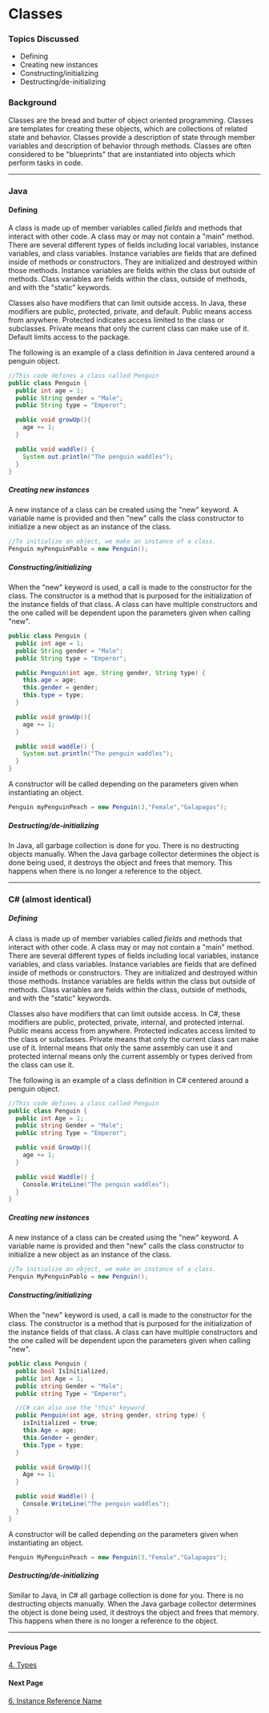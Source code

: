 # Classes
### Topics Discussed
* Defining
* Creating new instances
* Constructing/initializing
* Destructing/de-initializing

### Background

Classes are the bread and butter of object oriented programming. Classes are templates for creating these objects, which are collections of related state and behavior. Classes provide a description of state through member variables and description of behavior through methods. Classes are often considered to be "blueprints" that are instantiated into objects which perform tasks in code.

---
### Java
#### Defining
A class is made up of member variables called *fields* and methods that interact with other code. A class may or may not contain a "main" method. There are several different types of fields including local variables, instance variables, and class variables. Instance variables are fields that are defined inside of methods or constructors. They are initialized and destroyed within those methods. Instance variables are fields within the class but outside of methods. Class variables are fields within the class, outside of methods, and with the "static" keywords.

Classes also have modifiers that can limit outside access. In Java, these modifiers are public, protected, private, and default. Public means access from anywhere. Protected indicates access limited to the class or subclasses. Private means that only the current class can make use of it. Default limits access to the package.

The following is an example of a class definition in Java centered around a penguin object.
```java
//This code defines a class called Penguin
public class Penguin {
  public int age = 1;
  public String gender = "Male";
  public String type = "Emperor";

  public void growUp(){
    age += 1;
  }

  public void waddle() {
    System.out.println("The penguin waddles");
  }
}
```
##### Creating new instances
A new instance of a class can be created using the "new" keyword. A variable name is provided and then "new" calls the class constructor to initialize a new object as an instance of the class.
```java
//To initialize an object, we make an instance of a class.
Penguin myPenguinPablo = new Penguin();
```

##### Constructing/initializing
When the "new" keyword is used, a call is made to the constructor for the class. The constructor is a method that is purposed for the initialization of the instance fields of that class. A class can have multiple constructors and the one called will be dependent upon the parameters given when calling "new".

```java
public class Penguin {
  public int age = 1;
  public String gender = "Male";
  public String type = "Emperor";

  public Penguin(int age, String gender, String type) {
    this.age = age;
    this.gender = gender;
    this.type = type;
  }

  public void growUp(){
    age += 1;
  }

  public void waddle() {
    System.out.println("The penguin waddles");
  }
}
```

A constructor will be called depending on the parameters given when instantiating an object.
```java
Penguin myPenguinPeach = new Penguin(3,"Female","Galapagos");
```

##### Destructing/de-initializing
In Java, all garbage collection is done for you. There is no destructing objects manually. When the Java garbage collector determines the object is done being used, it destroys the object and frees that memory. This happens when there is no longer a reference to the object.

---
### C# (almost identical)

##### Defining
A class is made up of member variables called *fields* and methods that interact with other code. A class may or may not contain a "main" method. There are several different types of fields including local variables, instance variables, and class variables. Instance variables are fields that are defined inside of methods or constructors. They are initialized and destroyed within those methods. Instance variables are fields within the class but outside of methods. Class variables are fields within the class, outside of methods, and with the "static" keywords.

Classes also have modifiers that can limit outside access. In C#, these modifiers are public, protected, private, internal, and protected internal. Public means access from anywhere. Protected indicates access limited to the class or subclasses. Private means that only the current class can make use of it. Internal means that only the same assembly can use it and protected internal means only the current assembly or types derived from the class can use it.

The following is an example of a class definition in C# centered around a penguin object.
```csharp
//This code defines a class called Penguin
public class Penguin {
  public int Age = 1;
  public string Gender = "Male";
  public string Type = "Emperor";

  public void GrowUp(){
    age += 1;
  }

  public void Waddle() {
    Console.WriteLine("The penguin waddles");
  }
}
```
##### Creating new instances
A new instance of a class can be created using the "new" keyword. A variable name is provided and then "new" calls the class constructor to initialize a new object as an instance of the class.
```csharp
//To initialize an object, we make an instance of a class.
Penguin MyPenguinPablo = new Penguin();
```
##### Constructing/initializing
When the "new" keyword is used, a call is made to the constructor for the class. The constructor is a method that is purposed for the initialization of the instance fields of that class. A class can have multiple constructors and the one called will be dependent upon the parameters given when calling "new".

```csharp
public class Penguin {
  public bool IsInitialized;
  public int Age = 1;
  public string Gender = "Male";
  public string Type = "Emperor";

  //C# can also use the "this" keyword
  public Penguin(int age, string gender, string type) {
    isInitialized = true;
    this.Age = age;
    this.Gender = gender;
    this.Type = type;
  }

  public void GrowUp(){
    Age += 1;
  }

  public void Waddle() {
    Console.WriteLine("The penguin waddles");
  }
}
```

A constructor will be called depending on the parameters given when instantiating an object.
```csharp
Penguin MyPenguinPeach = new Penguin(3,"Female","Galapagos");
```

##### Destructing/de-initializing
Similar to Java, in C# all garbage collection is done for you. There is no destructing objects manually. When the Java garbage collector determines the object is done being used, it destroys the object and frees that memory. This happens when there is no longer a reference to the object.

---
#### Previous Page

[4. Types](4Types.md)

#### Next Page

[6. Instance Reference Name](6InstanceReferenceName.md)

